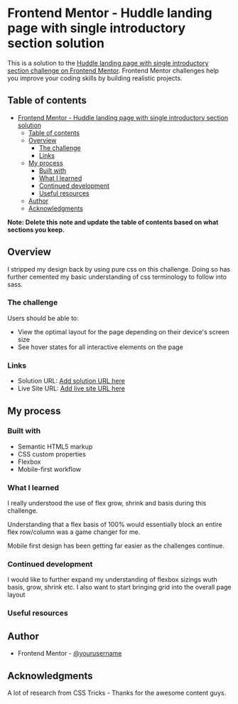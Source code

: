 # Frontend Mentor - Huddle landing page with single introductory section solution

This is a solution to the [Huddle landing page with single introductory section challenge on Frontend Mentor](https://www.frontendmentor.io/challenges/huddle-landing-page-with-a-single-introductory-section-B_2Wvxgi0). Frontend Mentor challenges help you improve your coding skills by building realistic projects. 

## Table of contents

- [Frontend Mentor - Huddle landing page with single introductory section solution](#frontend-mentor---huddle-landing-page-with-single-introductory-section-solution)
  - [Table of contents](#table-of-contents)
  - [Overview](#overview)
    - [The challenge](#the-challenge)
    - [Links](#links)
  - [My process](#my-process)
    - [Built with](#built-with)
    - [What I learned](#what-i-learned)
    - [Continued development](#continued-development)
    - [Useful resources](#useful-resources)
  - [Author](#author)
  - [Acknowledgments](#acknowledgments)

**Note: Delete this note and update the table of contents based on what sections you keep.**

## Overview

I stripped my design back by using pure css on this challenge. Doing so has further cemented my basic understanding of css terminology to follow into sass.

### The challenge

Users should be able to:

- View the optimal layout for the page depending on their device's screen size
- See hover states for all interactive elements on the page


### Links

- Solution URL: [Add solution URL here](https://your-solution-url.com)
- Live Site URL: [Add live site URL here](https://your-live-site-url.com)

## My process

### Built with

- Semantic HTML5 markup
- CSS custom properties
- Flexbox
- Mobile-first workflow


### What I learned
I really understood the use of flex grow, shrink and basis during this challenge.

Understanding that a flex basis of 100% would essentially block an entire flex row/column was a game changer for me.

Mobile first design has been getting far easier as the challenges continue.

### Continued development

I would like to further expand my understanding of flexbox sizings wuth basis, grow, shrink etc. I also want to start bringing grid into the overall page layout
### Useful resources


## Author


- Frontend Mentor - [@yourusername](https://www.frontendmentor.io/profile/Crunkdunt)



## Acknowledgments

A lot of research from CSS Tricks - Thanks for the awesome content guys.
